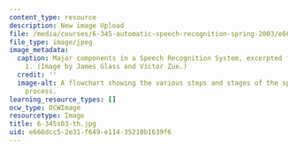 ```yaml
---
content_type: resource
description: New image Upload
file: /media/courses/6-345-automatic-speech-recognition-spring-2003/e666dcc52e31f649e11435210b1639f6_6-345s03-th.jpg
file_type: image/jpeg
image_metadata:
  caption: Major components in a Speech Recognition System, excerpted from Lecture
    1. (Image by James Glass and Victor Zue.)
  credit: ''
  image-alt: A flowchart showing the various steps and stages of the speech recognition
    process.
learning_resource_types: []
ocw_type: OCWImage
resourcetype: Image
title: 6-345s03-th.jpg
uid: e666dcc5-2e31-f649-e114-35210b1639f6
---
```

